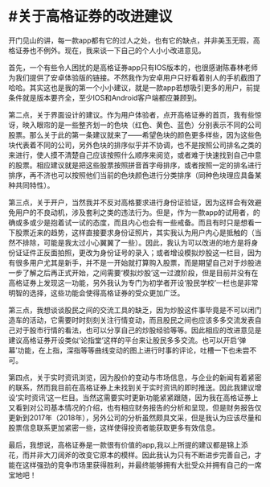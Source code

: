 #  #关于高格证券的改进建议

开门见山的讲，每一款app都有它的过人之处，也有它的缺点，并非美玉无瑕，高格证券也不例外。现在，我来谈一下自己的个人小小改进意见。

首先，一个有些令人困扰的是高格证券app只有IOS版本的，也很感谢陈春林老师为我们提供了安卓体验版的链接。不然我作为安卓用户只好看着别人的手机截图了哈哈。其实这也是我的第一个小小建议，就是一款app若想吸引更多的用户，前提条件就是版本要齐全，至少IOS和Android客户端都应兼顾到。

第二点，关于界面设计的建议。作为用户体验者，点开高格证券的首页，我有些惊讶，映入眼帘的是一些整齐划一的色块（红色、黄色、蓝色）分别表示不同的公司股票。那么关于此的第一条建议就来了——希望色块的颜色更多样些，因为这些色块代表着不同的公司，另外色块的排序似乎并不协调，也不是按照公司排名之类的来进行，使人摸不清楚自己应该按照什么顺序来阅览，或者难于快速找到自己中意的股票。相应建议就是把这些股票按照拼音首字母排序，或者按照一定的排名进行排序，再不济也可以按照他们当前的色块颜色进行分类排序（同种色块理应具备某种共同特性）。

第三点，关于开户，当然我并不反对高格要求进行身份证验证，因为这样会有效避免用户的不良动机，涉及套利之类的违法行为。但是，作为一款app的试用者，的确或多或少是抱着试一试的态度，而且内心也会有一些戒备。而且有时只是想看一下股票近来的趋势，这样直接要求身份证照片，其实我认为用户内心是抵触的（当然不排除，可能是我太过小心翼翼了一些）。因此，我认为可以改进的地方是将身份证证件正反面拍照，更改为身份证号的录入；或者增设模拟炒股这一栏目，因为有很多用户尤其是新手，并不是一开始就打算购入股票，而是期望自己对于炒股进一步了解之后再正式开始，之间需要‘模拟炒股’这一过渡阶段，但是目前并没有在高格证券上发现这一功能，另外我认为专门为初学者开设‘股民学校’一栏也是非常明智的选择，这些功能会使得高格证券的受众更加广泛。

第三点，我想谈谈股民之间的交流工具的缺乏，因为炒股这件事毕竟是不可以闭门造车的活动，它需要时时刻刻关注行情变动，而且股民之间也应该多多交流发表自己对于股市行情的看法，也可以分享自己的炒股经验等等。因此相应的改进意见是建议高格证券开设类似‘论指堂’这样的平台来让股民多多交流。也可以开启‘弹幕’功能，在上指，深指等等曲线变动的图上进行时事的评论，吐槽一下也未尝不可。

第四点，关于实时资讯浏览，因为股价的变动与市场信息，与企业的新闻有着紧密的联系，然而我目前在高格证券上未找到关于实时资讯的即时推送。因此我建议增设‘实时资讯’这一栏目。当然这需要实时更新功能紧紧跟随，因为我在高格证券上又看到对公司基本情况的介绍，也有相应财务报告的分析和呈现，但是财务报告仅更新到2017年（2018年），另外公司的分析虽然颇具文采，但是我认为应该尽量和股票信息联系更加紧密一些，这样使得投资者能获取更多有效信息。

最后，我想说，高格证券是一款很有价值的app,我以上所提的建议都是锦上添花，而并非大刀阔斧的改变它原本的模样。因此我认为只有不断进步完善自己，才能在这样强劲的竞争市场里获得胜利，并最终能够拥有大批受众并拥有自己的一席宝地吧！

